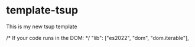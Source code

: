 # template-tsup
This is my new tsup template


/* If your code runs in the DOM: */
    "lib": ["es2022", "dom", "dom.iterable"],